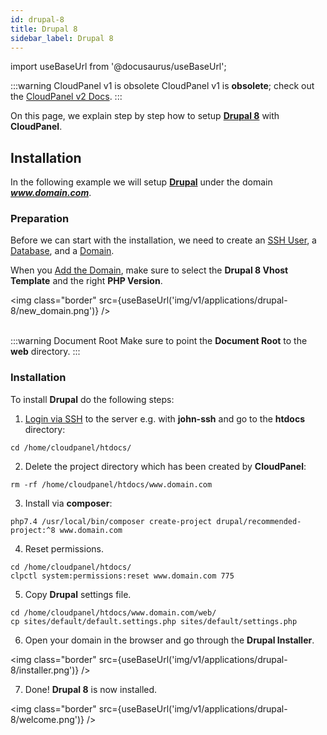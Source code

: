 ```yaml
---
id: drupal-8
title: Drupal 8
sidebar_label: Drupal 8
---
```


import useBaseUrl from '@docusaurus/useBaseUrl';

:::warning CloudPanel v1 is obsolete
CloudPanel v1 is **obsolete**; check out the [CloudPanel v2 Docs](https://www.cloudpanel.io/docs/v2/introduction/).
:::

On this page, we explain step by step how to setup **[Drupal 8](https://www.drupal.org/)** with **CloudPanel**.

## Installation

In the following example we will setup **[Drupal](https://www.drupal.org/)** under the domain ***www.domain.com***.

### Preparation

Before we can start with the installation, we need to create an [SSH User](../frontend-area/users#adding-a-user), a [Database](../frontend-area/databases#adding-a-database), and a [Domain](../frontend-area/domains#adding-a-domain).

When you [Add the Domain](../frontend-area/domains#adding-a-domain), make sure to select the **Drupal 8 Vhost Template** and the right **PHP Version**.

<img class="border" src={useBaseUrl('img/v1/applications/drupal-8/new_domain.png')} /> <br /><br />

:::warning Document Root
Make sure to point the **Document Root** to the **web** directory.
:::

### Installation

To install **Drupal** do the following steps:

1. [Login via SSH](../frontend-area/users#ssh-login) to the server e.g. with **john-ssh** and go to the **htdocs** directory:

```
cd /home/cloudpanel/htdocs/
```

2. Delete the project directory which has been created by **CloudPanel**:

```
rm -rf /home/cloudpanel/htdocs/www.domain.com
```

3. Install via **composer**:

```
php7.4 /usr/local/bin/composer create-project drupal/recommended-project:^8 www.domain.com
```

4. Reset permissions.

```
cd /home/cloudpanel/htdocs/
clpctl system:permissions:reset www.domain.com 775
```

5. Copy **Drupal** settings file.

```
cd /home/cloudpanel/htdocs/www.domain.com/web/
cp sites/default/default.settings.php sites/default/settings.php
```

6. Open your domain in the browser and go through the **Drupal Installer**.

<img class="border" src={useBaseUrl('img/v1/applications/drupal-8/installer.png')} /> 

7. Done! **Drupal 8** is now installed.

<img class="border" src={useBaseUrl('img/v1/applications/drupal-8/welcome.png')} /> 